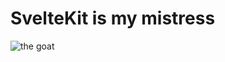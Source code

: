 # SvelteKit is my mistress

![the goat](https://avatars.githubusercontent.com/u/23617963?v=4&s=400 "the goat")

